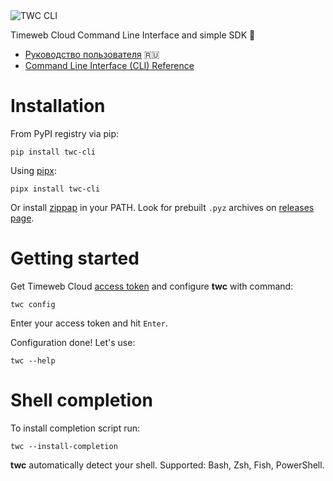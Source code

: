 <picture>
  <source media="(prefers-color-scheme: dark)" srcset="https://ec650031-twc-cli.s3.timeweb.cloud/dark.svg" type="image/svg+xml">
  <source media="(prefers-color-scheme: dark)" srcset="https://ec650031-twc-cli.s3.timeweb.cloud/dark.png" type="image/png">
  <source media="(prefers-color-scheme: light)" srcset="https://ec650031-twc-cli.s3.timeweb.cloud/light.svg" type="image/svg+xml">
  <source media="(prefers-color-scheme: light)" srcset="https://ec650031-twc-cli.s3.timeweb.cloud/light.png" type="image/png">
  <img alt="TWC CLI" src="https://ec650031-twc-cli.s3.timeweb.cloud/light.png">
</picture>

Timeweb Cloud Command Line Interface and simple SDK 💫

* [Руководство пользователя](https://github.com/timeweb-cloud/twc/blob/master/docs/ru/README.md) 🇷🇺
* [Command Line Interface (CLI) Reference](https://github.com/timeweb-cloud/twc/blob/master/docs/ru/CLI_REFERENCE.md)

# Installation

From PyPI registry via pip:

```
pip install twc-cli
```

Using [pipx](https://pipx.pypa.io/stable/):

```
pipx install twc-cli
```

Or install [zippap](https://docs.python.org/3/library/zipapp.html) in your PATH.
Look for prebuilt `.pyz` archives on [releases page](https://github.com/timeweb-cloud/twc/releases/latest).

# Getting started

Get Timeweb Cloud [access token](https://timeweb.cloud/my/api-keys) and
configure **twc** with command:

```
twc config
```

Enter your access token and hit `Enter`.

Configuration done! Let's use:

```
twc --help
```

# Shell completion

To install completion script run:

```
twc --install-completion
```

**twc** automatically detect your shell. Supported: Bash, Zsh, Fish, PowerShell.

